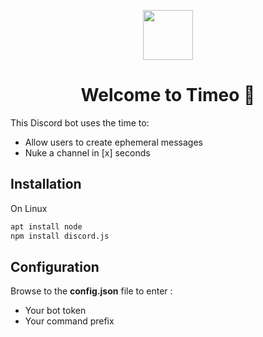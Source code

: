 
<p align="center">
  <img src="https://i.imgur.com/tvyWwUG.png" width="80">
</p>
<h1 align="center">Welcome to Timeo 👋</h1>

This Discord bot uses the time to:
<ul>
<li>Allow users to create ephemeral messages</li>
<li>Nuke a channel in [x] seconds</li>
</ul>

## Installation

On Linux
```bash
apt install node
npm install discord.js
```
## Configuration
Browse to the **config.json** file to enter :
 
<ul>
<li>Your bot token</li>
<li>Your command prefix</li>
</ul>
